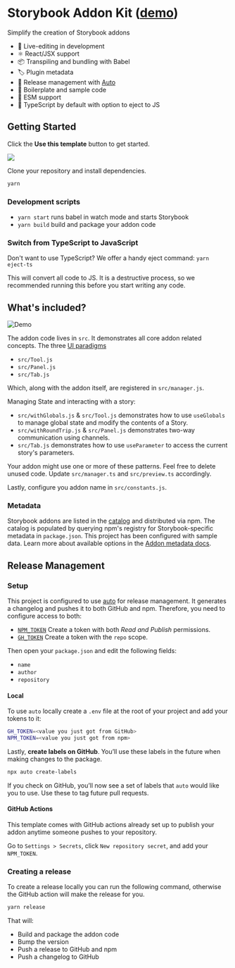<!-- README START -->

# Storybook Addon Kit ([demo](https://main--601ada52c3d4040021afdc30.chromatic.com))

Simplify the creation of Storybook addons

- 📝 Live-editing in development
- ⚛️ React/JSX support
- 📦 Transpiling and bundling with Babel
- 🏷 Plugin metadata
- 🚢 Release management with [Auto](https://github.com/intuit/auto)
- 🧺 Boilerplate and sample code
- 🛄 ESM support
- 🛂 TypeScript by default with option to eject to JS

## Getting Started

Click the **Use this template** button to get started.

![](https://user-images.githubusercontent.com/321738/125058439-8d9ef880-e0aa-11eb-9211-e6d7be812959.gif)

Clone your repository and install dependencies.

```sh
yarn
```

<!-- README END -->

### Development scripts

- `yarn start` runs babel in watch mode and starts Storybook
- `yarn build` build and package your addon code

### Switch from TypeScript to JavaScript

Don't want to use TypeScript? We offer a handy eject command: `yarn eject-ts`

This will convert all code to JS. It is a destructive process, so we recommended running this before you start writing any code.

## What's included?

![Demo](https://user-images.githubusercontent.com/42671/107857205-e7044380-6dfa-11eb-8718-ad02e3ba1a3f.gif)

The addon code lives in `src`. It demonstrates all core addon related concepts. The three [UI paradigms](https://storybook.js.org/docs/react/addons/addon-types#ui-based-addons)

- `src/Tool.js`
- `src/Panel.js`
- `src/Tab.js`

Which, along with the addon itself, are registered in `src/manager.js`.

Managing State and interacting with a story:

- `src/withGlobals.js` & `src/Tool.js` demonstrates how to use `useGlobals` to manage global state and modify the contents of a Story.
- `src/withRoundTrip.js` & `src/Panel.js` demonstrates two-way communication using channels.
- `src/Tab.js` demonstrates how to use `useParameter` to access the current story's parameters.

Your addon might use one or more of these patterns. Feel free to delete unused code. Update `src/manager.ts` and `src/preview.ts` accordingly.

Lastly, configure you addon name in `src/constants.js`.

### Metadata

Storybook addons are listed in the [catalog](https://storybook.js.org/addons) and distributed via npm. The catalog is populated by querying npm's registry for Storybook-specific metadata in `package.json`. This project has been configured with sample data. Learn more about available options in the [Addon metadata docs](https://storybook.js.org/docs/react/addons/addon-catalog#addon-metadata).

## Release Management

### Setup

This project is configured to use [auto](https://github.com/intuit/auto) for release management. It generates a changelog and pushes it to both GitHub and npm. Therefore, you need to configure access to both:

- [`NPM_TOKEN`](https://docs.npmjs.com/creating-and-viewing-access-tokens#creating-access-tokens) Create a token with both _Read and Publish_ permissions.
- [`GH_TOKEN`](https://github.com/settings/tokens) Create a token with the `repo` scope.

Then open your `package.json` and edit the following fields:

- `name`
- `author`
- `repository`

#### Local

To use `auto` locally create a `.env` file at the root of your project and add your tokens to it:

```bash
GH_TOKEN=<value you just got from GitHub>
NPM_TOKEN=<value you just got from npm>
```

Lastly, **create labels on GitHub**. You’ll use these labels in the future when making changes to the package.

```bash
npx auto create-labels
```

If you check on GitHub, you’ll now see a set of labels that `auto` would like you to use. Use these to tag future pull requests.

#### GitHub Actions

This template comes with GitHub actions already set up to publish your addon anytime someone pushes to your repository.

Go to `Settings > Secrets`, click `New repository secret`, and add your `NPM_TOKEN`.

### Creating a release

To create a release locally you can run the following command, otherwise the GitHub action will make the release for you.

```sh
yarn release
```

That will:

- Build and package the addon code
- Bump the version
- Push a release to GitHub and npm
- Push a changelog to GitHub
